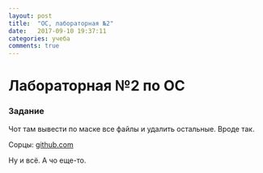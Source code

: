```yaml
---
layout: post
title:  "ОС, лабораторная №2"
date:   2017-09-10 19:37:11
categories: учеба
comments: true
---
```

# Лабораторная №2 по ОС   

### Задание

Чот там вывести по маске все файлы и удалить остальные. Вроде так.

Сорцы: [github.com](https://gist.github.com/iwouldnot/8c88c23067828bebe262491e71555a0f)

Ну и всё. А чо еще-то.
